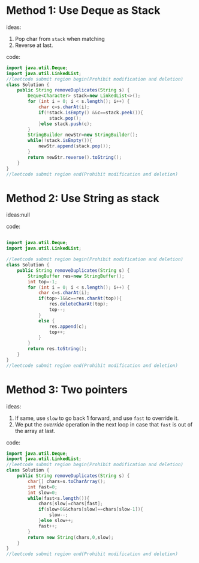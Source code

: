 # Method 1: Use Deque as Stack
ideas:
1. Pop char from `stack` when matching
2. Reverse at last.

code:
```java
import java.util.Deque;
import java.util.LinkedList;
//leetcode submit region begin(Prohibit modification and deletion)
class Solution {
    public String removeDuplicates(String s) {
        Deque<Character> stack=new LinkedList<>();
        for (int i = 0; i < s.length(); i++) {
            char c=s.charAt(i);
            if(!stack.isEmpty() &&c==stack.peek()){
                stack.pop();
            }else stack.push(c);
        }
        StringBuilder newStr=new StringBuilder();
        while(!stack.isEmpty()){
            newStr.append(stack.pop());
        }
        return newStr.reverse().toString();
    }
}
//leetcode submit region end(Prohibit modification and deletion)

```

# Method 2: Use String as stack
ideas:null

code:
```java

import java.util.Deque;
import java.util.LinkedList;

//leetcode submit region begin(Prohibit modification and deletion)
class Solution {
    public String removeDuplicates(String s) {
        StringBuffer res=new StringBuffer();
        int top=-1;
        for (int i = 0; i < s.length(); i++) {
            char c=s.charAt(i);
            if(top>-1&&c==res.charAt(top)){
                res.deleteCharAt(top);
                top--;
            }
            else {
                res.append(c);
                top++;
            }
        }
        return res.toString();
    }
}
//leetcode submit region end(Prohibit modification and deletion)
```
# Method 3: Two pointers
ideas:
1. If same, use `slow` to go back 1 forward, and use `fast` to override it.
2. We put the *override* operation in the next loop in case that `fast` is out of the array 
at last.

code:
```java
import java.util.Deque;
import java.util.LinkedList;
//leetcode submit region begin(Prohibit modification and deletion)
class Solution {
    public String removeDuplicates(String s) {
        char[] chars=s.toCharArray();
        int fast=0;
        int slow=0;
        while(fast<s.length()){
            chars[slow]=chars[fast];
            if(slow>0&&chars[slow]==chars[slow-1]){
                slow--;
            }else slow++;
            fast++;
        }
        return new String(chars,0,slow);
    }
}
//leetcode submit region end(Prohibit modification and deletion)

```
